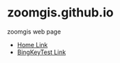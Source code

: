 # zoomgis.github.io
zoomgis web page

- [Home Link](https://zoomgis.github.io)
- [BingKeyTest Link](https://zoomgis.github.io/bingkeytest)
